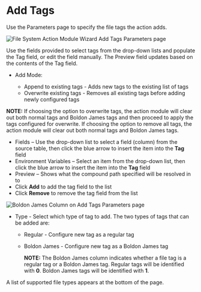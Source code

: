 # Add Tags

Use the Parameters page to specify the file tags the action adds.

![File System Action Module Wizard Add Tags Parameters page](/img/product_docs/accessanalyzer/admin/action/filesystem/parameters/addtags.webp)

Use the fields provided to select tags from the drop-down lists and populate the Tag field, or edit
the field manually. The Preview field updates based on the contents of the Tag field.

- Add Mode:

    - Append to existing tags - Adds new tags to the existing list of tags
    - Overwrite existing tags - Removes all existing tags before adding newly configured tags

**NOTE:** If choosing the option to overwrite tags, the action module will clear out both normal
tags and Boldon James tags and then proceed to apply the tags configured for overwrite. If choosing
the option to remove all tags, the action module will clear out both normal tags and Boldon James
tags.

- Fields – Use the drop-down list to select a field (column) from the source table, then click the
  blue arrow to insert the item into the **Tag** field
- Environment Variables – Select an item from the drop-down list, then click the blue arrow to
  insert the item into the **Tag** field
- Preview – Shows what the compound path specified will be resolved in to
- Click **Add** to add the tag field to the list
- Click **Remove** to remove the tag field from the list

![Boldon James Column on Add Tags Parameters page](/img/product_docs/accessanalyzer/admin/action/filesystem/parameters/addremovetagsboldonjames.webp)

- Type - Select which type of tag to add. The two types of tags that can be added are:

    - Regular - Configure new tag as a regular tag
    - Boldon James - Configure new tag as a Boldon James tag

        **NOTE:** The Boldon James column indicates whether a file tag is a regular tag or a Boldon
        James tag. Regular tags will be identified with **0**. Boldon James tags will be identified
        with **1**.

A list of supported file types appears at the bottom of the page.
